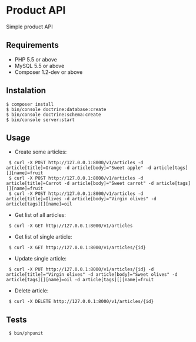 Product API
===========
Simple product API 

Requirements
------------
  * PHP 5.5 or above
  * MySQL 5.5 or above
  * Composer 1.2-dev or above

Instalation
-----------

``` 
$ composer install
$ bin/console doctrine:database:create
$ bin/console doctrine:schema:create
$ bin/console server:start
```

Usage
-----

* Create some articles: 
```
 $ curl -X POST http://127.0.0.1:8000/v1/articles -d article[title]=Orange -d article[body]="Sweet apple" -d article[tags][][name]=fruit
 $ curl -X POST http://127.0.0.1:8000/v1/articles -d article[title]=Carrot -d article[body]="Sweet carrot" -d article[tags][][name]=fruit
 $ curl -X POST http://127.0.0.1:8000/v1/articles -d article[title]=Olives -d article[body]="Virgin olives" -d article[tags][][name]=oil
```

* Get list of all articles:
```
 $ curl -X GET http://127.0.0.1:8000/v1/articles
```

* Get list of single article:
```
 $ curl -X GET http://127.0.0.1:8000/v1/articles/{id}
```

* Update single article:
```
 $ curl -X PUT http://127.0.0.1:8000/v1/articles/{id} -d article[title]="Virgin olives" -d article[body]="Sweet olives" -d article[tags][][name]=oil -d article[tags][][name]=fruit
```

* Delete article:
```
 $ curl -X DELETE http://127.0.0.1:8000/v1/articles/{id}
```

Tests
-----
```
 $ bin/phpunit
```
